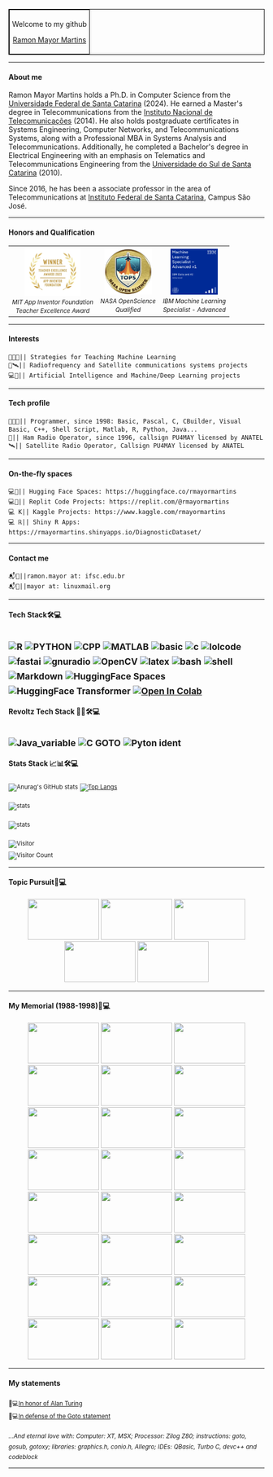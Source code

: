 <table align="center" border="1" cellpadding="5" cellspacing="0" style="border-collapse: collapse; border: 1px solid black;">
  <tr>
    <td style="border: 1px solid black; padding: 5px;">
      <p style="text-align: center;">Welcome to my github</p>
      <p style="text-align: center;"><a href="https://rmayormartins.github.io/" target="_blank">Ramon Mayor Martins</a></p>
    </td>
  </tr>
</table>

---
#### About me

Ramon Mayor Martins holds a Ph.D. in Computer Science from the [Universidade Federal de Santa Catarina](https://ufsc.br) (2024). He earned a Master's degree in Telecommunications from the [Instituto Nacional de Telecomunicações](https://www.inatel.br) (2014). He also holds postgraduate certificates in Systems Engineering, Computer Networks, and Telecommunications Systems, along with a Professional MBA in Systems Analysis and Telecommunications. Additionally, he completed a Bachelor's degree in Electrical Engineering with an emphasis on Telematics and Telecommunications Engineering from the [Universidade do Sul de Santa Catarina](https://www.unisul.br) (2010). 

Since 2016, he has been a associate professor in the area of Telecommunications at [Instituto Federal de Santa Catarina](https://www.ifsc.edu.br/), Campus São José.

---
#### Honors and Qualification
<div align="center">
  <table>
    <tr>
      <td align="center"><img width="110" height="95" src="2023_Teacher_Excellence_Awards_Badge.jpg"><br><small><i>MIT App Inventor Foundation<br>Teacher Excellence Award</i></small></td>
      <td align="center"><img width="93" height="90" src="nasa-open-science.png"><br><small><i>NASA OpenScience<br>Qualified</i></small></td>
      <td align="center"><img width="93" height="90" src="ibm-machine-learning-specialist-advanced.png"><br><small><i>IBM Machine Learning<br>Specialist - Advanced</i></small></td>
    </tr>
  </table>
</div>

---
#### Interests
```
👨‍🏫🤖|| Strategies for Teaching Machine Learning
📡🛰️|| Radiofrequency and Satellite communications systems projects
💻🤖|| Artificial Intelligence and Machine/Deep Learning projects
```
---
#### Tech profile
```
👨🏻‍💻|| Programmer, since 1998: Basic, Pascal, C, CBuilder, Visual Basic, C++, Shell Script, Matlab, R, Python, Java...
📡|| Ham Radio Operator, since 1996, callsign PU4MAY licensed by ANATEL
🛰️|| Satellite Radio Operator, Callsign PU4MAY licensed by ANATEL
```
---
#### On-the-fly spaces
```
💻🤗|| Hugging Face Spaces: https://huggingface.co/rmayormartins
💻👾|| Replit Code Projects: https://replit.com/@rmayormartins
💻 K|| Kaggle Projects: https://www.kaggle.com/rmayormartins
💻 ℝ|| Shiny R Apps: https://rmayormartins.shinyapps.io/DiagnosticDataset/
```
---
#### Contact me
```
📬🏫||ramon.mayor at: ifsc.edu.br
📬🐧||mayor at: linuxmail.org
```
---
#### Tech Stack🛠💻

<sub>![R](https://img.shields.io/badge/-R-333333?style=flat&logo=r)</sub>
<sub>![PYTHON](https://img.shields.io/badge/-Python-333333?style=flat&logo=python)</sub>
<sub>![CPP](https://img.shields.io/badge/C++-Solutions-blue.svg?style=flat&logo=c++)</sub>
<sub>![MATLAB](https://www.mathworks.com/matlabcentral/images/matlab-file-exchange.svg)</sub>
<sub>![basic](https://img.shields.io/badge/Basic-MSX-blue)</sub>
<sub>![c](https://img.shields.io/badge/C-ANSI-blue)</sub>
<sub>![lolcode](https://img.shields.io/badge/LOLCODE-Esoteric%20Prog.%20Lang.-blue)</sub>
<sub>![fastai](https://img.shields.io/badge/Fast.ai-deep%20learning%20library-blue)</sub>
<sub>![gnuradio](https://img.shields.io/badge/GNU%20Radio-SDR%20Systems-blue)</sub>
<sub>![OpenCV](https://img.shields.io/badge/-OpenCV-333333?style=flat&logo=OpenCV)</sub>
<sub>![latex](https://img.shields.io/badge/Made%20with-LaTeX-1f425f.svg)</sub>
<sub>![bash](https://img.shields.io/badge/Made%20with-Bash-1f425f.svg)</sub>
<sub>![shell](https://img.shields.io/badge/Shell%20Script-using-blue)</sub>
<sub>![Markdown](https://img.shields.io/badge/-Markdown-333333?style=flat&logo=markdown)</sub>
<sub>![HuggingFace Spaces](https://img.shields.io/badge/HuggingFace-Spaces-blue?style=flat)</sub>
<sub>![HuggingFace Transformer](https://img.shields.io/badge/HuggingFace-Transformers-blue?style=flat)</sub>
<sub>[![Open In Colab](https://colab.research.google.com/assets/colab-badge.svg)](https://colab.research.google.com/github/Naereen/badges)</sub>
---

#### Revoltz Tech Stack 🏴‍☠️🛠💻
<sub>![Java_variable](https://img.shields.io/badge/JAVA-global_variables_rules-blue)</sub>
<sub>![C GOTO](https://img.shields.io/badge/C-GOTO_rules-blue)</sub>
<sub>![Pyton ident](https://img.shields.io/badge/Python-against_ident_rules-blue)</sub>
---

#### Stats Stack 📈📊🛠💻
<sub>![Anurag's GitHub stats](https://github-readme-stats.vercel.app/api?username=rmayormartins&show_icons=true&theme=syjnthwave)</sub>
<sub>[![Top Langs](https://github-readme-stats.vercel.app/api/top-langs/?username=rmayormartins&layout=compact)](https://github.com/anuraghazra/github-readme-stats)</sub>

<sub>![stats](http://github-profile-summary-cards.vercel.app/api/cards/profile-details?username=rmayormartins&theme=transparent)</sub>

<sub>![stats](https://github-profile-trophy.vercel.app/?rmayormartins=ryo-ma&theme=flat)</sub>

<sub>![Visitor](https://visitor-badge.laobi.icu/badge?page_id=username.rmayormartins)</sub><br>
<sub>![Visitor Count](https://profile-counter.glitch.me/rmayormartins/count.svg)</sub>

---

#### Topic Pursuit🎯💻

<p align="center">
  <img width="140" height="80" src="https://miro.medium.com/v2/resize:fit:624/1*vnt4DlXUo_oYYYbtQu9qXw.png">
  <img width="140" height="80" src="https://theaisummer.com/static/385447122c9c6ce73e449fe3a7ecf46a/ee604/hugging-face-vit.png">
  <img width="140" height="80" src="https://miro.medium.com/v2/resize:fit:1000/1*63sGPbvLLpvlD16hG1bvmA.gif">
  <img width="140" height="80" src="https://farm6.staticflickr.com/5520/9300199921_4c0ce4e4a4_z.jpg">
  <img width="140" height="80" src="https://miro.medium.com/max/840/1*tQ9PotwEr93jwFte56U8aA.gif">
</p>

---

#### My Memorial (1988-1998)🗿💻
<p align="center">
  <img width="140" height="80" src="https://www.msx.org/sites/default/files/news/2014/08/batman.png">
  <img width="140" height="80" src="https://user-images.githubusercontent.com/13935213/139339938-19f6d05b-2d75-41b4-ab8c-f984f442e4fd.png">
  <img width="140" height="80" src="https://user-images.githubusercontent.com/13935213/139340075-d18e1c3e-556f-400a-ab61-dad7a92460b9.png">
  <img width="140" height="80" src="https://miro.medium.com/max/532/0*FSSHa9aaGDvf1n-H.gif">
  <img width="140" height="80" src="https://miro.medium.com/max/640/0*KkRlZBfC27Kq3raL.gif">
  <img width="140" height="80" src="https://miro.medium.com/max/532/0*u2Y2NXPZsNHHqKnM.jpg">
  <img width="140" height="80" src="https://miro.medium.com/max/480/0*xxEGUZ4AEACmaQpN.gif">
<img width="140" height="80" src="https://miro.medium.com/max/640/0*6vMLIqNR6-RImE0b.gif">
 <img width="140" height="80" src="https://user-images.githubusercontent.com/13935213/145850530-5f758af9-a870-4bcf-ac47-53c450eb3876.png">
  <img width="140" height="80" src="https://i.ytimg.com/vi/fKU-NMrK4qw/hqdefault.jpg">
  <img width="140" height="80" src="https://upload.wikimedia.org/wikipedia/commons/7/71/Msxbasic.png">
  <img width="140" height="80" src="https://winworldpc.com/res/img/screenshots/2x-adf890821833e9f6e089b94ddd35b36b-Turbo%20C%202.0%20-%20Splash.png">
  <img width="140" height="80" src="https://i.pinimg.com/originals/35/ad/3e/35ad3e02c2a21a6164f6e9fa525e9bc0.gif">
  <img width="140" height="80" src="https://bdjogos.com.br/fotos/13102017021515-super-soccer-snes-004.png">
  <img width="140" height="80" src="https://user-images.githubusercontent.com/13935213/139536119-e2450078-5f14-4377-813a-07975e44c30e.png">
  <img width="140" height="80" src="https://4.bp.blogspot.com/-zn4Ob_G4XIU/WHV2h6WWgpI/AAAAAAAAWw8/K2HoOgo7xfsh8jfNtDvXsLz0RvnAd9logCLcB/s1600/Lamborghini-American-Challenge-Titus-Super-Nintendo-SNES-Amiga-PC-Xtreme-Retro-8.png">
   <img width="140" height="80" src="https://www.myabandonware.com/media/screenshots/n/nigel-mansells-world-championship-racing-1m5/nigel-mansells-world-championship-racing_4.png">
  <img width="140" height="80" src="https://s2.glbimg.com/0A4q4bt82qmQSbfbTKQiooZ263g=/0x0:1258x720/984x0/smart/filters:strip_icc()/i.s3.glbimg.com/v1/AUTH_59edd422c0c84a879bd37670ae4f538a/internal_photos/bs/2019/n/B/EPqiaiRyO4sdPjQPyCOg/allejo-international-superstar-soccer.jpg">
  <img width="140" height="80" src="https://r.mprd.se/media/images/35386-Sonic_Wings_(Japan)-1491088625.jpg">
  <img width="140" height="80" src="https://68.media.tumblr.com/2753924837b584ac2fcc7cb4f34ab8e1/tumblr_mzi7i6DjEA1qd4q8ao1_500.gif">
  <img width="140" height="80" src="https://user-images.githubusercontent.com/13935213/145812197-4d42e96b-f0e2-41cc-81f6-fb3c5ea32359.png">
  <img width="140" height="80" src="https://user-images.githubusercontent.com/13935213/145812328-efa4624b-3b8b-46cc-9d05-dcf57dfcc6f3.png">
  <img width="140" height="80" src="https://user-images.githubusercontent.com/13935213/146217554-7173f7c6-cac8-4837-bb49-cf81dfcce54b.png">
  <img width="140" height="80" src="https://www.chartwellyorke.com/derive/images/in_action/550/simultaneousequations.gif">
</p>

---
#### My statements
<sub>📃💻[In honor of Alan Turing](https://www.cs.virginia.edu/~robins/Turing_Paper_1936.pdf)</sub><br>
<sub>📢💻[In defense of the Goto statement](https://koblents.com/Ches/Links/Month-Mar-2013/20-Using-Goto-in-Linux-Kernel-Code/)</sub><br>

<sub>_...And eternal love with: Computer: XT, MSX; Processor: Zilog Z80; instructions: goto, gosub, gotoxy; libraries: graphics.h, conio.h, Allegro; IDEs: QBasic, Turbo C, devc++ and codeblock_</sub><br>

---
